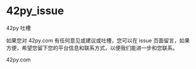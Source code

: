 42py_issue
==========

42py 吐槽

如果您对 42py.com 有任何意见或建议或吐槽，您可以在 issue 页面留言，如果方便，希望您留下您的平台信息和联系方式，以便我们能进一步和您联系。

42py.com
